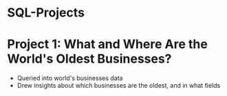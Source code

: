 # SQL-Projects

# Project 1: What and Where Are the World's Oldest Businesses?
* Queried into world's businesses data
* Drew insights about which businesses are the oldest, and in what fields
